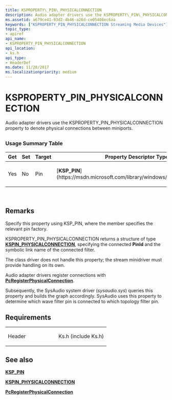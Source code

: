 ```yaml
---
title: KSPROPERTY\_PIN\_PHYSICALCONNECTION
description: Audio adapter drivers use the KSPROPERTY\_PIN\_PHYSICALCONNECTION property to denote physical connections between miniports.
ms.assetid: a679ce41-93d2-4b46-a26d-ce05408ec6aa
keywords: ["KSPROPERTY_PIN_PHYSICALCONNECTION Streaming Media Devices"]
topic_type:
- apiref
api_name:
- KSPROPERTY_PIN_PHYSICALCONNECTION
api_location:
- ks.h
api_type:
- HeaderDef
ms.date: 11/28/2017
ms.localizationpriority: medium
---
```


# KSPROPERTY\_PIN\_PHYSICALCONNECTION


Audio adapter drivers use the KSPROPERTY\_PIN\_PHYSICALCONNECTION property to denote physical connections between miniports.

## <span id="ddk_ksproperty_pin_physicalconnection_ks"></span><span id="DDK_KSPROPERTY_PIN_PHYSICALCONNECTION_KS"></span>


### Usage Summary Table

<table>
<colgroup>
<col width="20%" />
<col width="20%" />
<col width="20%" />
<col width="20%" />
<col width="20%" />
</colgroup>
<thead>
<tr class="header">
<th>Get</th>
<th>Set</th>
<th>Target</th>
<th>Property Descriptor Type</th>
<th>Property Value Type</th>
</tr>
</thead>
<tbody>
<tr class="odd">
<td><p>Yes</p></td>
<td><p>No</p></td>
<td><p>Pin</p></td>
<td><p>[<strong>KSP_PIN</strong>](https://msdn.microsoft.com/library/windows/hardware/ff566722)</p></td>
<td><p>[<strong>KSPIN_PHYSICALCONNECTION</strong>](https://msdn.microsoft.com/library/windows/hardware/ff563539)</p></td>
</tr>
</tbody>
</table>

 

Remarks
-------

Specify this property using KSP\_PIN, where the member specifies the relevant pin factory.

KSPROPERTY\_PIN\_PHYSICALCONNECTION returns a structure of type [**KSPIN\_PHYSICALCONNECTION**](https://msdn.microsoft.com/library/windows/hardware/ff563539), specifying the connected **PinId** and the symbolic link name of the connected filter.

The class driver does not handle this property; the stream minidriver must provide handling on its own.

Audio adapter drivers register connections with [**PcRegisterPhysicalConnection**](https://msdn.microsoft.com/library/windows/hardware/ff537726).

Subsequently, the SysAudio system driver (*sysaudio.sys*) queries this property and builds the graph accordingly. SysAudio uses this property to determine which wave filter pin is connected to which topology filter pin.

Requirements
------------

<table>
<colgroup>
<col width="50%" />
<col width="50%" />
</colgroup>
<tbody>
<tr class="odd">
<td><p>Header</p></td>
<td>Ks.h (include Ks.h)</td>
</tr>
</tbody>
</table>

## See also


[**KSP\_PIN**](https://msdn.microsoft.com/library/windows/hardware/ff566722)

[**KSPIN\_PHYSICALCONNECTION**](https://msdn.microsoft.com/library/windows/hardware/ff563539)

[**PcRegisterPhysicalConnection**](https://msdn.microsoft.com/library/windows/hardware/ff537726)

 

 






